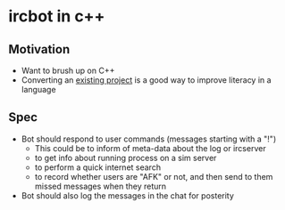 # ircbot in c++

## Motivation

 - Want to brush up on C++
 - Converting an [existing project](https://github.com/cbosoft/ircbot) is a good
   way to improve literacy in a language

## Spec

 - Bot should respond to user commands (messages starting with a "!")
   - This could be to inform of meta-data about the log or ircserver
   - to get info about running process on a sim server
   - to perform a quick internet search
   - to record whether users are "AFK" or not, and then send to them missed
     messages when they return
 - Bot should also log the messages in the chat for posterity
